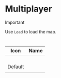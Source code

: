 # Multiplayer 



> [!IMPORTANT]
> 
> Use `Load` to load the map.
>


# 
| Icon | Name |
| :--: | :--: | 
| | | | | 
<br> Default | | 
| | | | | 






